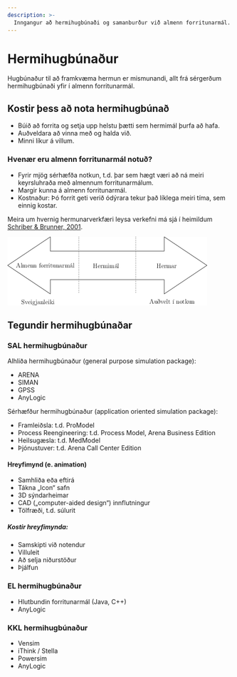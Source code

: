 ```yaml
---
description: >-
  Inngangur að hermihugbúnaði og samanburður við almenn forritunarmál.
---
```


# Hermihugbúnaður

Hugbúnaður til að framkvæma hermun er mismunandi, allt frá sérgerðum hermihugbúnaði yfir í almenn forritunarmál.

## Kostir þess að nota hermihugbúnað

- Búið að forrita og setja upp helstu þætti sem hermimál þurfa að hafa.
- Auðveldara að vinna með og halda við.
- Minni líkur á villum.

### Hvenær eru almenn forritunarmál notuð?

- Fyrir mjög sérhæfða notkun, t.d. þar sem hægt væri að ná meiri keyrsluhraða með almennum forritunarmálum.
- Margir kunna á almenn forritunarmál.
- Kostnaður: Þó forrit geti verið ódýrara tekur það líklega meiri tíma, sem einnig kostar.

Meira um hvernig hermunarverkfæri leysa verkefni má sjá í heimildum [Schriber & Brunner, 2001](#refs).

![Hermihugbúnaður - þýðing höfundar úr Schriber & Brunner, 2001](figs/flokkun_hub.png)

## Tegundir hermihugbúnaðar

### SAL hermihugbúnaður
Alhliða hermihugbúnaður (general purpose simulation package):
- ARENA
- SIMAN
- GPSS
- AnyLogic

Sérhæfður hermihugbúnaður (application oriented simulation package):
- Framleiðsla: t.d. ProModel
- Process Reengineering: t.d. Process Model, Arena Business Edition
- Heilsugæsla: t.d. MedModel
- Þjónustuver: t.d. Arena Call Center Edition

#### Hreyfimynd (e. animation)
- Samhliða eða eftirá
- Tákna „Icon“ safn
- 3D sýndarheimar
- CAD („computer-aided design“) innflutningur
- Tölfræði, t.d. súlurit

##### Kostir hreyfimynda:
- Samskipti við notendur
- Villuleit
- Að selja niðurstöður
- Þjálfun

### EL hermihugbúnaður
- Hlutbundin forritunarmál (Java, C++)
- AnyLogic

### KKL hermihugbúnaður
- Vensim
- iThink / Stella
- Powersim
- AnyLogic
